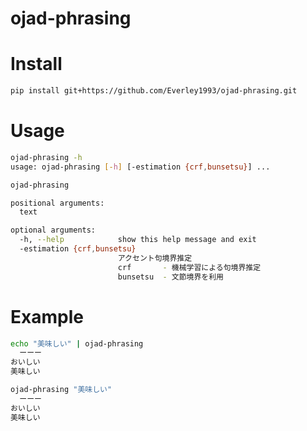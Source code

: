 # ojad-phrasing

# Install

```sh
pip install git+https://github.com/Everley1993/ojad-phrasing.git
```

# Usage

```sh
ojad-phrasing -h
usage: ojad-phrasing [-h] [-estimation {crf,bunsetsu}] ...

ojad-phrasing

positional arguments:
  text

optional arguments:
  -h, --help            show this help message and exit
  -estimation {crf,bunsetsu}
                        アクセント句境界推定
                        crf       - 機械学習による句境界推定
                        bunsetsu  - 文節境界を利用
```

# Example

```sh
echo "美味しい" | ojad-phrasing
  ーーー
おいしい
美味しい
```

```sh
ojad-phrasing "美味しい"
  ーーー
おいしい
美味しい
```
